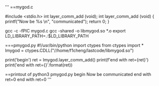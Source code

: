 '''
==mygod.c

#include <stdio.h>
int layer_comm_add (void);
int layer_comm_add (void)
{
  printf("Now be %s \n", "communicated");
  return 0;
}

gcc -c -fPIC mygod.c
gcc -shared -o libmygod.so *.o
export LD_LIBRARY_PATH=.:$LD_LIBRARY_PATH


===pmygod.py
#!/usr/bin/python
import ctypes
from ctypes import *
lmygod = ctypes.CDLL("//home/f1cheng/lastcode/libmygod.so")

print('begin')
ret = lmygod.layer_comm_add()
print(f'end with ret={ret}')
print('end with ret={}'.format(ret))

==printout of python3 pmygod.py
begin
Now be communicated
end with ret=0
end with ret=0
'''
